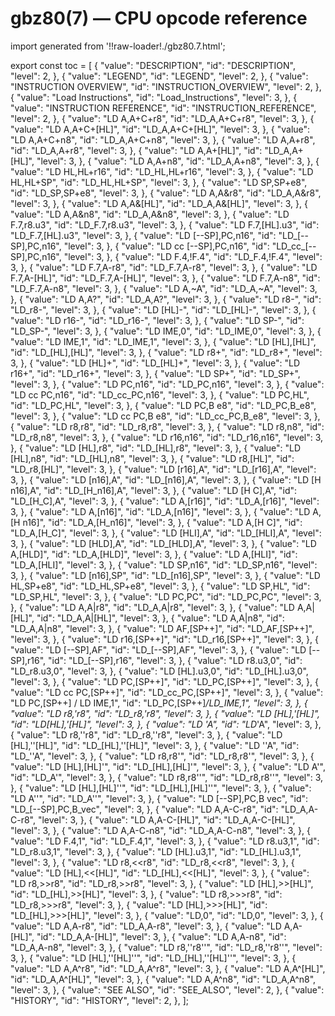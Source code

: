# gbz80(7) — CPU opcode reference

import generated from '!!raw-loader!./gbz80.7.html';

<div className="manual-text" dangerouslySetInnerHTML={{ __html: generated }} />

export const toc = [
{
	"value": "DESCRIPTION",
	"id": "DESCRIPTION",
	"level": 2,
},
{
	"value": "LEGEND",
	"id": "LEGEND",
	"level": 2,
},
{
	"value": "INSTRUCTION OVERVIEW",
	"id": "INSTRUCTION_OVERVIEW",
	"level": 2,
},
{
	"value": "Load Instructions",
	"id": "Load_Instructions",
	"level": 3,
},
{
	"value": "INSTRUCTION REFERENCE",
	"id": "INSTRUCTION_REFERENCE",
	"level": 2,
},
{
	"value": "LD A,A+C+r8",
	"id": "LD_A,A+C+r8",
	"level": 3,
},
{
	"value": "LD A,A+C+[HL]",
	"id": "LD_A,A+C+[HL]",
	"level": 3,
},
{
	"value": "LD A,A+C+n8",
	"id": "LD_A,A+C+n8",
	"level": 3,
},
{
	"value": "LD A,A+r8",
	"id": "LD_A,A+r8",
	"level": 3,
},
{
	"value": "LD A,A+[HL]",
	"id": "LD_A,A+[HL]",
	"level": 3,
},
{
	"value": "LD A,A+n8",
	"id": "LD_A,A+n8",
	"level": 3,
},
{
	"value": "LD HL,HL+r16",
	"id": "LD_HL,HL+r16",
	"level": 3,
},
{
	"value": "LD HL,HL+SP",
	"id": "LD_HL,HL+SP",
	"level": 3,
},
{
	"value": "LD SP,SP+e8",
	"id": "LD_SP,SP+e8",
	"level": 3,
},
{
	"value": "LD A,A&r8",
	"id": "LD_A,A&r8",
	"level": 3,
},
{
	"value": "LD A,A&[HL]",
	"id": "LD_A,A&[HL]",
	"level": 3,
},
{
	"value": "LD A,A&n8",
	"id": "LD_A,A&n8",
	"level": 3,
},
{
	"value": "LD F.7,r8.u3",
	"id": "LD_F.7,r8.u3",
	"level": 3,
},
{
	"value": "LD F.7,[HL].u3",
	"id": "LD_F.7,[HL].u3",
	"level": 3,
},
{
	"value": "LD [--SP],PC,n16",
	"id": "LD_[--SP],PC,n16",
	"level": 3,
},
{
	"value": "LD cc [--SP],PC,n16",
	"id": "LD_cc_[--SP],PC,n16",
	"level": 3,
},
{
	"value": "LD F.4,!F.4",
	"id": "LD_F.4,!F.4",
	"level": 3,
},
{
	"value": "LD F.7,A-r8",
	"id": "LD_F.7,A-r8",
	"level": 3,
},
{
	"value": "LD F.7,A-[HL]",
	"id": "LD_F.7,A-[HL]",
	"level": 3,
},
{
	"value": "LD F.7,A-n8",
	"id": "LD_F.7,A-n8",
	"level": 3,
},
{
	"value": "LD A,~A",
	"id": "LD_A,~A",
	"level": 3,
},
{
	"value": "LD A,A?",
	"id": "LD_A,A?",
	"level": 3,
},
{
	"value": "LD r8-",
	"id": "LD_r8-",
	"level": 3,
},
{
	"value": "LD [HL]-",
	"id": "LD_[HL]-",
	"level": 3,
},
{
	"value": "LD r16-",
	"id": "LD_r16-",
	"level": 3,
},
{
	"value": "LD SP-",
	"id": "LD_SP-",
	"level": 3,
},
{
	"value": "LD IME,0",
	"id": "LD_IME,0",
	"level": 3,
},
{
	"value": "LD IME,1",
	"id": "LD_IME,1",
	"level": 3,
},
{
	"value": "LD [HL],[HL]",
	"id": "LD_[HL],[HL]",
	"level": 3,
},
{
	"value": "LD r8+",
	"id": "LD_r8+",
	"level": 3,
},
{
	"value": "LD [HL]+",
	"id": "LD_[HL]+",
	"level": 3,
},
{
	"value": "LD r16+",
	"id": "LD_r16+",
	"level": 3,
},
{
	"value": "LD SP+",
	"id": "LD_SP+",
	"level": 3,
},
{
	"value": "LD PC,n16",
	"id": "LD_PC,n16",
	"level": 3,
},
{
	"value": "LD cc PC,n16",
	"id": "LD_cc_PC,n16",
	"level": 3,
},
{
	"value": "LD PC,HL",
	"id": "LD_PC,HL",
	"level": 3,
},
{
	"value": "LD PC,B e8",
	"id": "LD_PC,B_e8",
	"level": 3,
},
{
	"value": "LD cc PC,B e8",
	"id": "LD_cc_PC,B_e8",
	"level": 3,
},
{
	"value": "LD r8,r8",
	"id": "LD_r8,r8",
	"level": 3,
},
{
	"value": "LD r8,n8",
	"id": "LD_r8,n8",
	"level": 3,
},
{
	"value": "LD r16,n16",
	"id": "LD_r16,n16",
	"level": 3,
},
{
	"value": "LD [HL],r8",
	"id": "LD_[HL],r8",
	"level": 3,
},
{
	"value": "LD [HL],n8",
	"id": "LD_[HL],n8",
	"level": 3,
},
{
	"value": "LD r8,[HL]",
	"id": "LD_r8,[HL]",
	"level": 3,
},
{
	"value": "LD [r16],A",
	"id": "LD_[r16],A",
	"level": 3,
},
{
	"value": "LD [n16],A",
	"id": "LD_[n16],A",
	"level": 3,
},
{
	"value": "LD [H n16],A",
	"id": "LD_[H_n16],A",
	"level": 3,
},
{
	"value": "LD [H C],A",
	"id": "LD_[H_C],A",
	"level": 3,
},
{
	"value": "LD A,[r16]",
	"id": "LD_A,[r16]",
	"level": 3,
},
{
	"value": "LD A,[n16]",
	"id": "LD_A,[n16]",
	"level": 3,
},
{
	"value": "LD A,[H n16]",
	"id": "LD_A,[H_n16]",
	"level": 3,
},
{
	"value": "LD A,[H C]",
	"id": "LD_A,[H_C]",
	"level": 3,
},
{
	"value": "LD [HLI],A",
	"id": "LD_[HLI],A",
	"level": 3,
},
{
	"value": "LD [HLD],A",
	"id": "LD_[HLD],A",
	"level": 3,
},
{
	"value": "LD A,[HLD]",
	"id": "LD_A,[HLD]",
	"level": 3,
},
{
	"value": "LD A,[HLI]",
	"id": "LD_A,[HLI]",
	"level": 3,
},
{
	"value": "LD SP,n16",
	"id": "LD_SP,n16",
	"level": 3,
},
{
	"value": "LD [n16],SP",
	"id": "LD_[n16],SP",
	"level": 3,
},
{
	"value": "LD HL,SP+e8",
	"id": "LD_HL,SP+e8",
	"level": 3,
},
{
	"value": "LD SP,HL",
	"id": "LD_SP,HL",
	"level": 3,
},
{
	"value": "LD PC,PC",
	"id": "LD_PC,PC",
	"level": 3,
},
{
	"value": "LD A,A|r8",
	"id": "LD_A,A|r8",
	"level": 3,
},
{
	"value": "LD A,A|[HL]",
	"id": "LD_A,A|[HL]",
	"level": 3,
},
{
	"value": "LD A,A|n8",
	"id": "LD_A,A|n8",
	"level": 3,
},
{
	"value": "LD AF,[SP++]",
	"id": "LD_AF,[SP++]",
	"level": 3,
},
{
	"value": "LD r16,[SP++]",
	"id": "LD_r16,[SP++]",
	"level": 3,
},
{
	"value": "LD [--SP],AF",
	"id": "LD_[--SP],AF",
	"level": 3,
},
{
	"value": "LD [--SP],r16",
	"id": "LD_[--SP],r16",
	"level": 3,
},
{
	"value": "LD r8.u3,0",
	"id": "LD_r8.u3,0",
	"level": 3,
},
{
	"value": "LD [HL].u3,0",
	"id": "LD_[HL].u3,0",
	"level": 3,
},
{
	"value": "LD PC,[SP++]",
	"id": "LD_PC,[SP++]",
	"level": 3,
},
{
	"value": "LD cc PC,[SP++]",
	"id": "LD_cc_PC,[SP++]",
	"level": 3,
},
{
	"value": "LD PC,[SP++] / LD IME,1",
	"id": "LD_PC,[SP++]_/_LD_IME,1",
	"level": 3,
},
{
	"value": "LD r8,'r8",
	"id": "LD_r8,'r8",
	"level": 3,
},
{
	"value": "LD [HL],'[HL]",
	"id": "LD_[HL],'[HL]",
	"level": 3,
},
{
	"value": "LD 'A",
	"id": "LD_'A",
	"level": 3,
},
{
	"value": "LD r8,''r8",
	"id": "LD_r8,''r8",
	"level": 3,
},
{
	"value": "LD [HL],''[HL]",
	"id": "LD_[HL],''[HL]",
	"level": 3,
},
{
	"value": "LD ''A",
	"id": "LD_''A",
	"level": 3,
},
{
	"value": "LD r8,r8'",
	"id": "LD_r8,r8'",
	"level": 3,
},
{
	"value": "LD [HL],[HL]'",
	"id": "LD_[HL],[HL]'",
	"level": 3,
},
{
	"value": "LD A'",
	"id": "LD_A'",
	"level": 3,
},
{
	"value": "LD r8,r8''",
	"id": "LD_r8,r8''",
	"level": 3,
},
{
	"value": "LD [HL],[HL]''",
	"id": "LD_[HL],[HL]''",
	"level": 3,
},
{
	"value": "LD A''",
	"id": "LD_A''",
	"level": 3,
},
{
	"value": "LD [--SP],PC,B vec",
	"id": "LD_[--SP],PC,B_vec",
	"level": 3,
},
{
	"value": "LD A,A-C-r8",
	"id": "LD_A,A-C-r8",
	"level": 3,
},
{
	"value": "LD A,A-C-[HL]",
	"id": "LD_A,A-C-[HL]",
	"level": 3,
},
{
	"value": "LD A,A-C-n8",
	"id": "LD_A,A-C-n8",
	"level": 3,
},
{
	"value": "LD F.4,1",
	"id": "LD_F.4,1",
	"level": 3,
},
{
	"value": "LD r8.u3,1",
	"id": "LD_r8.u3,1",
	"level": 3,
},
{
	"value": "LD [HL].u3,1",
	"id": "LD_[HL].u3,1",
	"level": 3,
},
{
	"value": "LD r8,<<r8",
	"id": "LD_r8,<<r8",
	"level": 3,
},
{
	"value": "LD [HL],<<[HL]",
	"id": "LD_[HL],<<[HL]",
	"level": 3,
},
{
	"value": "LD r8,>>r8",
	"id": "LD_r8,>>r8",
	"level": 3,
},
{
	"value": "LD [HL],>>[HL]",
	"id": "LD_[HL],>>[HL]",
	"level": 3,
},
{
	"value": "LD r8,>>>r8",
	"id": "LD_r8,>>>r8",
	"level": 3,
},
{
	"value": "LD [HL],>>>[HL]",
	"id": "LD_[HL],>>>[HL]",
	"level": 3,
},
{
	"value": "LD,0",
	"id": "LD,0",
	"level": 3,
},
{
	"value": "LD A,A-r8",
	"id": "LD_A,A-r8",
	"level": 3,
},
{
	"value": "LD A,A-[HL]",
	"id": "LD_A,A-[HL]",
	"level": 3,
},
{
	"value": "LD A,A-n8",
	"id": "LD_A,A-n8",
	"level": 3,
},
{
	"value": "LD r8,''r8''",
	"id": "LD_r8,''r8''",
	"level": 3,
},
{
	"value": "LD [HL],''[HL]''",
	"id": "LD_[HL],''[HL]''",
	"level": 3,
},
{
	"value": "LD A,A^r8",
	"id": "LD_A,A^r8",
	"level": 3,
},
{
	"value": "LD A,A^[HL]",
	"id": "LD_A,A^[HL]",
	"level": 3,
},
{
	"value": "LD A,A^n8",
	"id": "LD_A,A^n8",
	"level": 3,
},
{
	"value": "SEE ALSO",
	"id": "SEE_ALSO",
	"level": 2,
},
{
	"value": "HISTORY",
	"id": "HISTORY",
	"level": 2,
},
];
